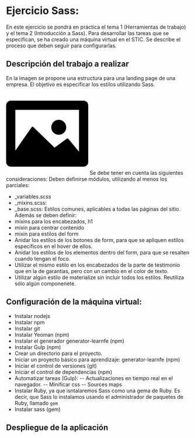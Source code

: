# Ejercicio Sass:
En este ejercicio se pondrá en práctica el tema 1 (Herramientas de trabajo) y el tema 2 (Introducción a Sass). Para desarrollar las tareas que se especifican, se ha creado una máquina virtual en el STIC. Se describe el proceso que deben seguir para configurarlas.
## Descripción del trabajo a realizar
En la imagen se propone una estructura para una landing page de una empresa. El objetivo es especificar los estilos utilizando Sass.


![Mockup ejercicio](./Mockuplanding.png)
Se debe tener en cuenta las siguientes consideraciones:
Deben definirse módulos, utilizando al menos los parciales:
- _variables.scss
- _mixins.scss: 
- _base.scss: Estilos comunes, aplicables a todas las páginas del sitio.
Además se deben definir:
- mixins para los encabezados, h1
- mixin para centrar contenido
- mixin para estilos del form
- Anidar los estilos de los botones de form, para que se apliquen estilos específicos en el hover de ellos.
- Anidar los estilos de los elementos dentro del form, para que se resalten cuando tengan el foco.
- Utilizar el mismo estilo en los encabezados de la parte de testimonio que en la de garantías, pero con un cambio en el color de texto.
- Utilizar algún estilo de materialize sin incluir todos los estilos. Reutiliza sólo algún componenete.

## Configuración de la máquina virtual:
- Instalar nodejs
- Instalar npm
- Instalar git
- Instalar Yeoman (npm)
- Instalar el generador generator-learnfe (npm)
- Instalar Gulp (npm)
- Crear un directorio para el proyecto.
- Iniciar un proyecto básico para aprendizaje: generator-learnfe (npm)
- Iniciar el control de versiones (git)
- Iniciar el control de dependencias (npm)
- Automatizar tareas (Gulp):
-- Actualizaciones en tiempo real en el navegador.
-- Minificar css
-- Sources maps
- Instalar Ruby, ya que isntalaremos Sass como una gema de Ruby. Es decir, que Sass lo instalamos usando el administrador de paquetes de Ruby, llamado `gem`
- Instalar sass (gem) 
## Despliegue de la aplicación
